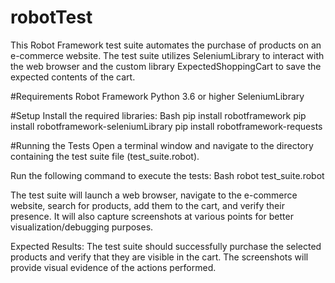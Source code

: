 # robotTest

This Robot Framework test suite automates the purchase of products on an e-commerce website. The test suite utilizes SeleniumLibrary to interact with the web browser and the custom library ExpectedShoppingCart to save the expected contents of the cart.

#Requirements
Robot Framework
Python 3.6 or higher
SeleniumLibrary

#Setup
Install the required libraries:
Bash
pip install robotframework
pip install robotframework-seleniumLibrary
pip install robotframework-requests


#Running the Tests
Open a terminal window and navigate to the directory containing the test suite file (test_suite.robot).

Run the following command to execute the tests:
Bash
robot test_suite.robot

The test suite will launch a web browser, navigate to the e-commerce website, search for products, add them to the cart, and verify their presence. It will also capture screenshots at various points for better visualization/debugging purposes.

Expected Results:
The test suite should successfully purchase the selected products and verify that they are visible in the cart. The screenshots will provide visual evidence of the actions performed.
